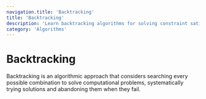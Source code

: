 ```yaml
---
navigation.title: 'Backtracking'
title: 'Backtracking'
description: 'Learn backtracking algorithms for solving constraint satisfaction problems, puzzle solving, and generating combinations and permutations.'
category: 'Algorithms'
---
```


# Backtracking

Backtracking is an algorithmic approach that considers searching every possible combination to solve computational problems, systematically trying solutions and abandoning them when they fail.
